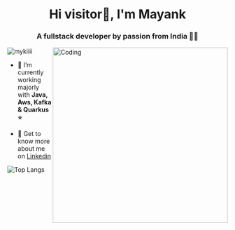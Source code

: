 <h1 align="center">Hi visitor🤚, I'm Mayank</h1>
<h3 align="center">A fullstack developer by passion from India 👨‍💻</h3>
<img align="right" alt="Coding" width="400" src="https://media0.giphy.com/media/LMcB8XospGZO8UQq87/giphy.gif?cid=ecf05e47ujc54q9dy1k5izfg93dzafmtjjm1llbp74yiipoy&rid=giphy.gif&ct=g">
<p align="left"> <img src="https://komarev.com/ghpvc/?username=mykiiii&label=Profile%20views&color=0e75b6&style=flat" alt="mykiiii" /> </p>

- 📡 I’m currently working majorly with **Java, Aws, Kafka & Quarkus ⭐**

- 📝 Get to know more about me on [Linkedin](https://www.linkedin.com/in/mykiiii)

![Top Langs](https://github-readme-stats.vercel.app/api/top-langs/?username=mykiiii)
<!--
![Top Langs](https://github-readme-stats.vercel.app/api/top-langs/?username=mykiiii)
**Mykiiii/Mykiiii** is a ✨ _special_ ✨ repository because its `README.md` (this file) appears on your GitHub profile.

Here are some ideas to get you started:

- 🔭 I’m currently working on ...
- 🌱 I’m currently learning ...
- 👯 I’m looking to collaborate on ...
- 🤔 I’m looking for help with ...
- 💬 Ask me about ...
- 📫 How to reach me: ...
- 😄 Pronouns: ...
- ⚡ Fun fact: ...
-->
